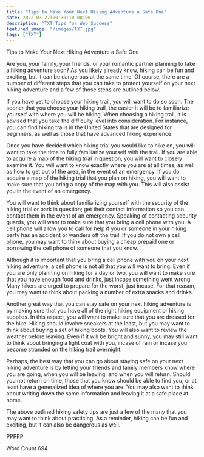 ```yaml
---
title: "Tips to Make Your Next Hiking Adventure a Safe One"
date: 2022-03-27T00:30:10-08:00
description: "TXT Tips for Web Success"
featured_image: "/images/TXT.jpg"
tags: ["TXT"]
---
```


Tips to Make Your Next Hiking Adventure a Safe One

Are you, your family, your friends, or your romantic partner planning to take a hiking adventure soon?  As you likely already know, hiking can be fun and exciting, but it can be dangerous at the same time.  Of course, there are a number of different steps that you can take to protect yourself on your next hiking adventure and a few of those steps are outlined below.

If you have yet to choose your hiking trail, you will want to do so soon.  The sooner that you choose your hiking trail, the easier it will be to familiarize yourself with where you will be hiking. When choosing a hiking trail, it is advised that you take the difficulty level into consideration. For instance, you can find hiking trails in the United States that are designed for beginners, as well as those that have advanced hiking experience.  

Once you have decided which hiking trial you would like to hike on, you will want to take the time to fully familiarize yourself with the trail.  If you are able to acquire a map of the hiking trial in question, you will want to closely examine it.  You will want to know exactly where you are at all times, as well as how to get out of the area, in the event of an emergency.  If you do acquire a map of the hiking trial that you plan on hiking, you will want to make sure that you bring a copy of the map with you.  This will also assist you in the event of an emergency.

You will want to think about familiarizing yourself with the security of the hiking trial or park in question; get their contact information so you can contact them in the event of an emergency.  Speaking of contacting security guards, you will want to make sure that you bring a cell phone with you. A cell phone will allow you to call for help if you or someone in your hiking party has an accident or wanders off the trail.  If you do not own a cell phone, you may want to think about buying a cheap prepaid one or borrowing the cell phone of someone that you know.

Although it is important that you bring a cell phone with you on your next hiking adventure, a cell phone is not all that you will want to bring.  Even if you are only planning on hiking for a day or two, you will want to make sure that you have enough food and drinks, just incase something went wrong.  Many hikers are urged to prepare for the worst, just incase.  For that reason, you may want to think about packing a number of extra snacks and drinks.

Another great way that you can stay safe on your next hiking adventure is by making sure that you have all of the right hiking equipment or hiking supplies.  In this aspect, you will want to make sure that you are dressed for the hike.  Hiking should involve sneakers at the least, but you may want to think about buying a set of hiking boots.  You will also want to review the weather before leaving.  Even if it will be bright and sunny, you may still want to think about bringing a light coat with you, incase of rain or incase you become stranded on the hiking trail overnight.

Perhaps, the best way that you can go about staying safe on your next hiking adventure is by letting your friends and family members know where you are going, when you will be leaving, and when you will return. Should you not return on time, those that you know should be able to find you, or at least have a generalized idea of where you are.  You may also want to think about writing down the same information and leaving it at a safe place at home.

The above outlined hiking safety tips are just a few of the many that you may want to think about practicing. As a reminder, hiking can be fun and exciting, but it can also be dangerous as well.

PPPPP

Word Count 694

